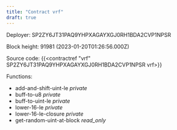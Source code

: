 ```yaml
---
title: "Contract vrf"
draft: true
---
```

Deployer: SP2ZY6JT31PAQ9YHPXAGAYXGJ0RH1BDA2CVP1NPSR


 



Block height: 91981 (2023-01-20T01:26:56.000Z)

Source code: {{<contractref "vrf" SP2ZY6JT31PAQ9YHPXAGAYXGJ0RH1BDA2CVP1NPSR vrf>}}

Functions:

* add-and-shift-uint-le _private_
* buff-to-u8 _private_
* buff-to-uint-le _private_
* lower-16-le _private_
* lower-16-le-closure _private_
* get-random-uint-at-block _read_only_
